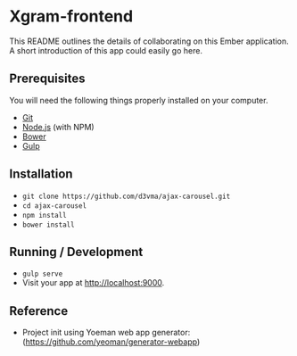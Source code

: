 # Xgram-frontend

This README outlines the details of collaborating on this Ember application.
A short introduction of this app could easily go here.

## Prerequisites

You will need the following things properly installed on your computer.

* [Git](http://git-scm.com/)
* [Node.js](http://nodejs.org/) (with NPM)
* [Bower](http://bower.io/)
* [Gulp](https://gulpjs.com)

## Installation

* `git clone https://github.com/d3vma/ajax-carousel.git`
* `cd ajax-carousel`
* `npm install`
* `bower install`

## Running / Development

* `gulp serve`
* Visit your app at [http://localhost:9000](http://localhost:9000).

## Reference

* Project init using Yoeman web app generator: (https://github.com/yeoman/generator-webapp)
